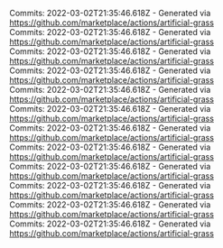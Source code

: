 Commits: 2022-03-02T21:35:46.618Z - Generated via https://github.com/marketplace/actions/artificial-grass
<br>
Commits: 2022-03-02T21:35:46.618Z - Generated via https://github.com/marketplace/actions/artificial-grass
<br>
Commits: 2022-03-02T21:35:46.618Z - Generated via https://github.com/marketplace/actions/artificial-grass
<br>
Commits: 2022-03-02T21:35:46.618Z - Generated via https://github.com/marketplace/actions/artificial-grass
<br>
Commits: 2022-03-02T21:35:46.618Z - Generated via https://github.com/marketplace/actions/artificial-grass
<br>
Commits: 2022-03-02T21:35:46.618Z - Generated via https://github.com/marketplace/actions/artificial-grass
<br>
Commits: 2022-03-02T21:35:46.618Z - Generated via https://github.com/marketplace/actions/artificial-grass
<br>
Commits: 2022-03-02T21:35:46.618Z - Generated via https://github.com/marketplace/actions/artificial-grass
<br>
Commits: 2022-03-02T21:35:46.618Z - Generated via https://github.com/marketplace/actions/artificial-grass
<br>
Commits: 2022-03-02T21:35:46.618Z - Generated via https://github.com/marketplace/actions/artificial-grass
<br>
Commits: 2022-03-02T21:35:46.618Z - Generated via https://github.com/marketplace/actions/artificial-grass
<br>
Commits: 2022-03-02T21:35:46.618Z - Generated via https://github.com/marketplace/actions/artificial-grass
<br>
